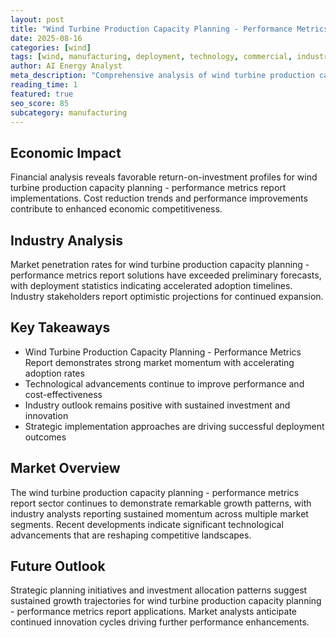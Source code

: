 ```yaml
---
layout: post
title: "Wind Turbine Production Capacity Planning - Performance Metrics Report"
date: 2025-08-16
categories: [wind]
tags: [wind, manufacturing, deployment, technology, commercial, industry-trends]
author: AI Energy Analyst
meta_description: "Comprehensive analysis of wind turbine production capacity planning - performance metrics report covering market trends, technology developments, and industry outlook. Discover key insights and future projections."
reading_time: 1
featured: true
seo_score: 85
subcategory: manufacturing
---
```


## Economic Impact

Financial analysis reveals favorable return-on-investment profiles for wind turbine production capacity planning - performance metrics report implementations. Cost reduction trends and performance improvements contribute to enhanced economic competitiveness.

## Industry Analysis

Market penetration rates for wind turbine production capacity planning - performance metrics report solutions have exceeded preliminary forecasts, with deployment statistics indicating accelerated adoption timelines. Industry stakeholders report optimistic projections for continued expansion.

## Key Takeaways

- Wind Turbine Production Capacity Planning - Performance Metrics Report demonstrates strong market momentum with accelerating adoption rates
- Technological advancements continue to improve performance and cost-effectiveness
- Industry outlook remains positive with sustained investment and innovation
- Strategic implementation approaches are driving successful deployment outcomes

## Market Overview

The wind turbine production capacity planning - performance metrics report sector continues to demonstrate remarkable growth patterns, with industry analysts reporting sustained momentum across multiple market segments. Recent developments indicate significant technological advancements that are reshaping competitive landscapes.

## Future Outlook

Strategic planning initiatives and investment allocation patterns suggest sustained growth trajectories for wind turbine production capacity planning - performance metrics report applications. Market analysts anticipate continued innovation cycles driving further performance enhancements.

